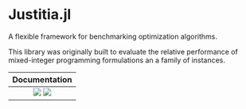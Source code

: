 # Justitia.jl
A flexible framework for benchmarking optimization algorithms.

This library was originally built to evaluate the relative performance of mixed-integer programming formulations an a family of instances.

| **Documentation** |
|:-----------------:|
| [![][docs-stable-img]][docs-stable-url] [![][docs-dev-img]][docs-dev-url] |

[docs-stable-img]: https://img.shields.io/badge/docs-stable-blue.svg
[docs-dev-img]: https://img.shields.io/badge/docs-dev-blue.svg
[docs-stable-url]: https://joehuchette.github.io/Justitia.jl/stable
[docs-dev-url]: https://joehuchette.github.io/Justitia.jl/dev
